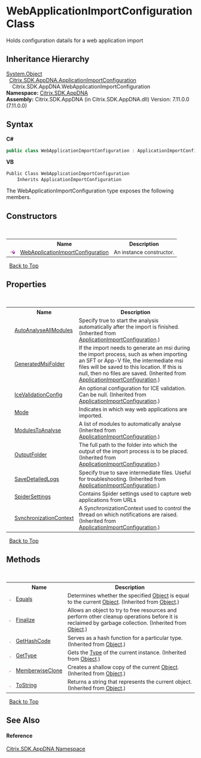 # WebApplicationImportConfiguration Class
 

Holds configuration datails for a web application import


## Inheritance Hierarchy
<a href="http://msdn2.microsoft.com/en-us/library/e5kfa45b" target="_blank">System.Object</a><br />&nbsp;&nbsp;<a href="92c1ca97-a153-42c9-8116-c453cb77a007">Citrix.SDK.AppDNA.ApplicationImportConfiguration</a><br />&nbsp;&nbsp;&nbsp;&nbsp;Citrix.SDK.AppDNA.WebApplicationImportConfiguration<br />
**Namespace:**&nbsp;[Citrix.SDK.AppDNA](index.md)<br />**Assembly:**&nbsp;Citrix.SDK.AppDNA (in Citrix.SDK.AppDNA.dll) Version: 7.11.0.0 (7.11.0.0)

## Syntax

**C#**
```csharp
public class WebApplicationImportConfiguration : ApplicationImportConfiguration
```

**VB**
```vbnet
Public Class WebApplicationImportConfiguration
	Inherits ApplicationImportConfiguration
```

The WebApplicationImportConfiguration type exposes the following members.


## Constructors
&nbsp;<table><tr><th></th><th>Name</th><th>Description</th></tr><tr><td>![Public method](media/pubmethod.gif "Public method")</td><td><a href="d9acb668-c121-2bc0-7d62-b36b1cb5e012">WebApplicationImportConfiguration</a></td><td>
An instance constructor.</td></tr></table>&nbsp;
<a href="#webapplicationimportconfiguration-class">Back to Top</a>

## Properties
&nbsp;<table><tr><th></th><th>Name</th><th>Description</th></tr><tr><td>![Public property](media/pubproperty.gif "Public property")</td><td><a href="42c28757-2d14-988b-8aae-40bdb50b2511">AutoAnalyseAllModules</a></td><td>
Specify true to start the analysis automatically after the import is finished.
 (Inherited from <a href="92c1ca97-a153-42c9-8116-c453cb77a007">ApplicationImportConfiguration</a>.)</td></tr><tr><td>![Public property](media/pubproperty.gif "Public property")</td><td><a href="f9d21105-a351-143f-238f-250abd3ebb22">GeneratedMsiFolder</a></td><td>
If the import needs to generate an msi during the import process, such as when importing an SFT or App-V file, the intermediate msi files will be saved to this location. If this is null, then no files are saved.
 (Inherited from <a href="92c1ca97-a153-42c9-8116-c453cb77a007">ApplicationImportConfiguration</a>.)</td></tr><tr><td>![Public property](media/pubproperty.gif "Public property")</td><td><a href="5c914812-fb3f-c1a8-8de2-f1b2b5433dff">IceValidationConfig</a></td><td>
An optional configuration for ICE validation. Can be null.
 (Inherited from <a href="92c1ca97-a153-42c9-8116-c453cb77a007">ApplicationImportConfiguration</a>.)</td></tr><tr><td>![Public property](media/pubproperty.gif "Public property")</td><td><a href="fee0f426-5803-4fbd-203f-e097238f1297">Mode</a></td><td>
Indicates in which way web applications are imported.</td></tr><tr><td>![Public property](media/pubproperty.gif "Public property")</td><td><a href="67ec427c-591b-51fe-97d9-5c07f50b43e4">ModulesToAnalyse</a></td><td>
A list of modules to automatically analyse
 (Inherited from <a href="92c1ca97-a153-42c9-8116-c453cb77a007">ApplicationImportConfiguration</a>.)</td></tr><tr><td>![Public property](media/pubproperty.gif "Public property")</td><td><a href="f3867fdf-3f5b-49da-9b04-f0501beff9aa">OutputFolder</a></td><td>
The full path to the folder into which the output of the import process is to be placed.
 (Inherited from <a href="92c1ca97-a153-42c9-8116-c453cb77a007">ApplicationImportConfiguration</a>.)</td></tr><tr><td>![Public property](media/pubproperty.gif "Public property")</td><td><a href="d2326bc7-fa10-18c0-ebd5-427758e12297">SaveDetailedLogs</a></td><td>
Specify true to save intermediate files. Useful for troubleshooting.
 (Inherited from <a href="92c1ca97-a153-42c9-8116-c453cb77a007">ApplicationImportConfiguration</a>.)</td></tr><tr><td>![Public property](media/pubproperty.gif "Public property")</td><td><a href="c078926e-6cd8-3012-d744-a78375e655db">SpiderSettings</a></td><td>
Contains Spider settings used to capture web applications from URLs</td></tr><tr><td>![Public property](media/pubproperty.gif "Public property")</td><td><a href="d9294bf6-fe12-3148-26b7-59fc2e9a1d8c">SynchronizationContext</a></td><td>
A SynchronizationContext used to control the thread on which notifications are raised.
 (Inherited from <a href="92c1ca97-a153-42c9-8116-c453cb77a007">ApplicationImportConfiguration</a>.)</td></tr></table>&nbsp;
<a href="#webapplicationimportconfiguration-class">Back to Top</a>

## Methods
&nbsp;<table><tr><th></th><th>Name</th><th>Description</th></tr><tr><td>![Public method](media/pubmethod.gif "Public method")</td><td><a href="http://msdn2.microsoft.com/en-us/library/bsc2ak47" target="_blank">Equals</a></td><td>
Determines whether the specified <a href="http://msdn2.microsoft.com/en-us/library/e5kfa45b" target="_blank">Object</a> is equal to the current <a href="http://msdn2.microsoft.com/en-us/library/e5kfa45b" target="_blank">Object</a>.
 (Inherited from <a href="http://msdn2.microsoft.com/en-us/library/e5kfa45b" target="_blank">Object</a>.)</td></tr><tr><td>![Protected method](media/protmethod.gif "Protected method")</td><td><a href="http://msdn2.microsoft.com/en-us/library/4k87zsw7" target="_blank">Finalize</a></td><td>
Allows an object to try to free resources and perform other cleanup operations before it is reclaimed by garbage collection.
 (Inherited from <a href="http://msdn2.microsoft.com/en-us/library/e5kfa45b" target="_blank">Object</a>.)</td></tr><tr><td>![Public method](media/pubmethod.gif "Public method")</td><td><a href="http://msdn2.microsoft.com/en-us/library/zdee4b3y" target="_blank">GetHashCode</a></td><td>
Serves as a hash function for a particular type.
 (Inherited from <a href="http://msdn2.microsoft.com/en-us/library/e5kfa45b" target="_blank">Object</a>.)</td></tr><tr><td>![Public method](media/pubmethod.gif "Public method")</td><td><a href="http://msdn2.microsoft.com/en-us/library/dfwy45w9" target="_blank">GetType</a></td><td>
Gets the <a href="http://msdn2.microsoft.com/en-us/library/42892f65" target="_blank">Type</a> of the current instance.
 (Inherited from <a href="http://msdn2.microsoft.com/en-us/library/e5kfa45b" target="_blank">Object</a>.)</td></tr><tr><td>![Protected method](media/protmethod.gif "Protected method")</td><td><a href="http://msdn2.microsoft.com/en-us/library/57ctke0a" target="_blank">MemberwiseClone</a></td><td>
Creates a shallow copy of the current <a href="http://msdn2.microsoft.com/en-us/library/e5kfa45b" target="_blank">Object</a>.
 (Inherited from <a href="http://msdn2.microsoft.com/en-us/library/e5kfa45b" target="_blank">Object</a>.)</td></tr><tr><td>![Public method](media/pubmethod.gif "Public method")</td><td><a href="http://msdn2.microsoft.com/en-us/library/7bxwbwt2" target="_blank">ToString</a></td><td>
Returns a string that represents the current object.
 (Inherited from <a href="http://msdn2.microsoft.com/en-us/library/e5kfa45b" target="_blank">Object</a>.)</td></tr></table>&nbsp;
<a href="#webapplicationimportconfiguration-class">Back to Top</a>

## See Also


#### Reference
<a href="fe2d265b-410b-8b11-1eb4-a790e0b062bf">Citrix.SDK.AppDNA Namespace</a><br />
